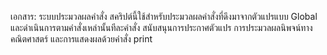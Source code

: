 เอกสาร: ระบบประมวลผลคำสั่ง
สคริปต์นี้ใช้สำหรับประมวลผลคำสั่งที่ดึงมาจากตัวแปรแบบ Global และดำเนินการตามคำสั่งเหล่านั้นทีละคำสั่ง สนับสนุนการประกาศตัวแปร การประมวลผลนิพจน์ทางคณิตศาสตร์ และการแสดงผลด้วยคำสั่ง print
